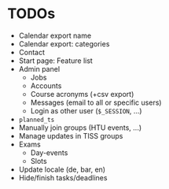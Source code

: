 
TODOs
=====

* Calendar export name
* Calendar export: categories
* Contact
* Start page: Feature list
* Admin panel
  * Jobs
  * Accounts
  * Course acronyms (+csv export)
  * Messages (email to all or specific users)
  * Login as other user (`$_SESSION`, ...)
* `planned_ts`
* Manually join groups (HTU events, ...)
* Manage updates in TISS groups
* Exams
  * Day-events
  * Slots
* Update locale (de, bar, en)
* Hide/finish tasks/deadlines
